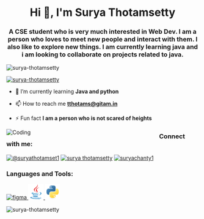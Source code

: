 <h1 align="center">Hi 👋, I'm Surya Thotamsetty</h1>
<h3 align="center">A CSE student who is very much interested in Web Dev. I am a person who loves to meet new people and interact with them. I also like to explore new things. I am currently learning java and i am looking to collaborate on projects related to java.</h3>






<p align="left"> <img src="https://komarev.com/ghpvc/?username=surya-thotamsetty&label=Profile%20views&color=0e75b6&style=flat" alt="surya-thotamsetty" /> </p>



<p align="left"> <a href="https://github.com/ryo-ma/github-profile-trophy"><img src="https://github-profile-trophy.vercel.app/?username=surya-thotamsetty" alt="surya-thotamsetty" /></a> </p>

- 🌱 I’m currently learning **Java and python**

- 📫 How to reach me **tthotams@gitam.in**

- ⚡ Fun fact **I am a person who is not scared of heights**
<img align="left" alt="Coding" width="400" src="https://cdn.dribbble.com/users/77598/screenshots/12121015/media/60ae7434db53870a1e024380bbcf255c.gif">

<h3 align="left">Connect with me:</h3>
<p align="left">
<a href="https://twitter.com/@suryathotamset1" target="blank"><img align="center" src="https://raw.githubusercontent.com/rahuldkjain/github-profile-readme-generator/master/src/images/icons/Social/twitter.svg" alt="@suryathotamset1" height="30" width="40" /></a>
<a href="https://linkedin.com/in/surya thotamsetty" target="blank"><img align="center" src="https://raw.githubusercontent.com/rahuldkjain/github-profile-readme-generator/master/src/images/icons/Social/linked-in-alt.svg" alt="surya thotamsetty" height="30" width="40" /></a>
<a href="https://instagram.com/suryachanty1" target="blank"><img align="center" src="https://raw.githubusercontent.com/rahuldkjain/github-profile-readme-generator/master/src/images/icons/Social/instagram.svg" alt="suryachanty1" height="30" width="40" /></a>
</p>

<h3 align="left">Languages and Tools:</h3>
<p align="left"> <a href="https://www.figma.com/" target="_blank" rel="noreferrer"> <img src="https://www.vectorlogo.zone/logos/figma/figma-icon.svg" alt="figma" width="40" height="40"/> </a> <a href="https://www.java.com" target="_blank" rel="noreferrer"> <img src="https://raw.githubusercontent.com/devicons/devicon/master/icons/java/java-original.svg" alt="java" width="40" height="40"/> </a> <a href="https://www.python.org" target="_blank" rel="noreferrer"> <img src="https://raw.githubusercontent.com/devicons/devicon/master/icons/python/python-original.svg" alt="python" width="40" height="40"/> </a> </p>

<p><img align="center" src="https://github-readme-stats.vercel.app/api/top-langs?username=surya-thotamsetty&show_icons=true&locale=en&layout=compact" alt="surya-thotamsetty" /></p>

